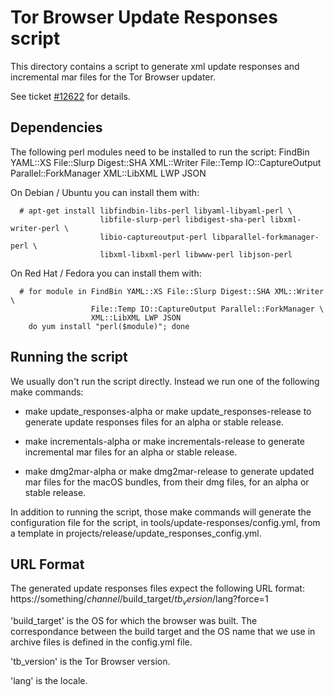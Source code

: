 Tor Browser Update Responses script
===================================

This directory contains a script to generate xml update responses and
incremental mar files for the Tor Browser updater.

See ticket [#12622](https://gitlab.torproject.org/legacy/trac/-/issues/12622)
for details.


Dependencies
------------

The following perl modules need to be installed to run the script:
  FindBin YAML::XS File::Slurp Digest::SHA XML::Writer File::Temp
  IO::CaptureOutput Parallel::ForkManager XML::LibXML LWP JSON

On Debian / Ubuntu you can install them with:

```
  # apt-get install libfindbin-libs-perl libyaml-libyaml-perl \
                    libfile-slurp-perl libdigest-sha-perl libxml-writer-perl \
                    libio-captureoutput-perl libparallel-forkmanager-perl \
                    libxml-libxml-perl libwww-perl libjson-perl
```

On Red Hat / Fedora you can install them with:

```
  # for module in FindBin YAML::XS File::Slurp Digest::SHA XML::Writer \
                  File::Temp IO::CaptureOutput Parallel::ForkManager \
                  XML::LibXML LWP JSON
    do yum install "perl($module)"; done
```


Running the script
------------------

We usually don't run the script directly. Instead we run one of the
following make commands:

 - make update_responses-alpha or make update_responses-release to
   generate update responses files for an alpha or stable release.

 - make incrementals-alpha or make incrementals-release to generate
   incremental mar files for an alpha or stable release.

 - make dmg2mar-alpha or make dmg2mar-release to generate updated mar
   files for the macOS bundles, from their dmg files, for an alpha or
   stable release.

In addition to running the script, those make commands will generate
the configuration file for the script, in tools/update-responses/config.yml,
from a template in projects/release/update_responses_config.yml.


URL Format
----------

The generated update responses files expect the following URL format:
  https://something/$channel/$build_target/$tb_version/$lang?force=1

'build_target' is the OS for which the browser was built. The
correspondance between the build target and the OS name that we use in
archive files is defined in the config.yml file.

'tb_version' is the Tor Browser version.

'lang' is the locale.

